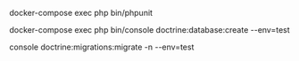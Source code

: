 docker-compose exec php bin/phpunit

docker-compose exec php bin/console doctrine:database:create --env=test

console doctrine:migrations:migrate -n --env=test
<!--        <server name="DATABASE_URL" value="postgresql://api-platform:!ChangeMe!@database_test:5434/api_test?serverVersion=13" />-->

